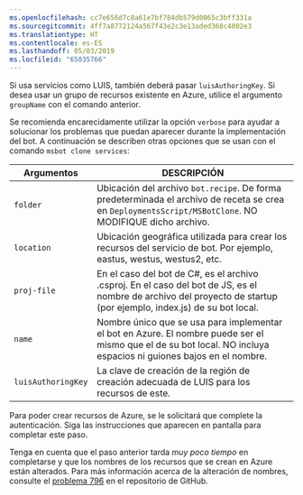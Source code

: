 ```yaml
---
ms.openlocfilehash: cc7e656d7c8a61e7bf784db579d0065c3bff331a
ms.sourcegitcommit: 4ff7a8772124a567f43e2c3e13aded368c4002e3
ms.translationtype: HT
ms.contentlocale: es-ES
ms.lasthandoff: 05/03/2019
ms.locfileid: "65035766"
---
```

Si usa servicios como LUIS, también deberá pasar `luisAuthoringKey`. Si desea usar un grupo de recursos existente en Azure, utilice el argumento `groupName` con el comando anterior.

Se recomienda encarecidamente utilizar la opción `verbose` para ayudar a solucionar los problemas que puedan aparecer durante la implementación del bot. A continuación se describen otras opciones que se usan con el comando `msbot clone services`:

| Argumentos    | DESCRIPCIÓN |
|--------------|-------------|
| `folder`     | Ubicación del archivo `bot.recipe`. De forma predeterminada el archivo de receta se crea en `DeploymentsScript/MSBotClone`. NO MODIFIQUE dicho archivo.|
| `location`   | Ubicación geográfica utilizada para crear los recursos del servicio de bot. Por ejemplo, eastus, westus, westus2, etc.|
| `proj-file`  | En el caso del bot de C#, es el archivo .csproj. En el caso del bot de JS, es el nombre de archivo del proyecto de startup (por ejemplo, index.js) de su bot local.|
| `name`       | Nombre único que se usa para implementar el bot en Azure. El nombre puede ser el mismo que el de su bot local. NO incluya espacios ni guiones bajos en el nombre.|
| `luisAuthoringKey` | La clave de creación de la región de creación adecuada de LUIS para los recursos de este. |

Para poder crear recursos de Azure, se le solicitará que complete la autenticación. Siga las instrucciones que aparecen en pantalla para completar este paso.

Tenga en cuenta que el paso anterior tarda _muy poco tiempo_ en completarse y que los nombres de los recursos que se crean en Azure están alterados. Para más información acerca de la alteración de nombres, consulte el [problema 796](https://github.com/Microsoft/botbuilder-tools/issues/796) en el repositorio de GitHub.
